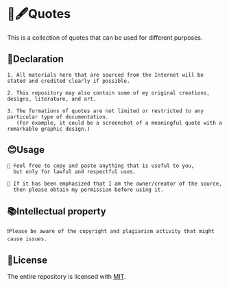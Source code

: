 # 📜🖋Quotes
This is a collection of quotes that can be used for different purposes.


## 🧾Declaration
```
1. All materials here that are sourced from the Internet will be stated and credited clearly if possible.

2. This repository may also contain some of my original creations, designs, literature, and art.

3. The formations of quotes are not limited or restricted to any particular type of documentation.
   (For example, it could be a screenshot of a meaningful quote with a remarkable graphic design.)
```


## 😊Usage
```
🔎 Feel free to copy and paste anything that is useful to you, 
  but only for lawful and respectful uses.

🔎 If it has been emphasized that I am the owner/creator of the source, 
  then please obtain my permission before using it.
```


## 📚Intellectual property
```
❗️Please be aware of the copyright and plagiarism activity that might cause issues.
```


## 🎫License
The entire repository is licensed with [MIT](https://choosealicense.com/licenses/mit/).
